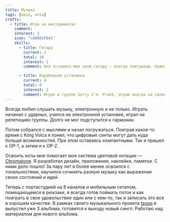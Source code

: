 ```yaml
---
title: Музыка
tags: [main, area]
crafts:
  - title: Игра на инструментах
    comment:
    interest: 3
    icon: "\U0001F941"
    skills:
      - title: Гитара
        current: 2
        total: 10
        interest: 1
        comment: Аля оставила мне свою гитару — иногда поигрываю. Нужно купить нейлоновые струны.

      - title: Барабанная установка
        current: 4
        total: 8
        interest: 2
        comment: Играл в группе Sorry I'm  Frank, играю иногда на своей электронной установке.
---
```


Всегда любил слушать музыку, электронную и не только. Играть начинал с ударных, учился на электронной установке, играл на репетициях группы. Долго не мог подступится к гармонии.

Потом собрался с мыслями и начал погружаться. Поиграв какое-то время с Korg Volca я понял, что цифровые синты могут дать куда больше возможностей. При этом оставаясь компактными. Так я пришел к OP-1, а затем и к OP-Z.

Освоить ноты мне помогает моя система цветовой нотации — [Chromatone](https://www.chromatone.center). Я разработал дизайн, приложения, наклейки, памятки. С ними дело пошло! За пару лет я более менее освоился с тональностями, научился сочинять разную музыку как выражение своих состояний и идей. 

Теперь с портастудией на 8 каналов и мобильным сетапом, помещающемся в рюкзаке, я всегда готов поймать поток и как поиграть в свое удовольствие один или с кем-то, так и записать это все в хорошем качестве. В рамках своего музыкального проекта [tsoop](./tsoop.md) я выпустил уже 3 альбома, готовится к выходу новый сингл. Работаю над материалом для нового альбома.


<my-area :area="$frontmatter" />
